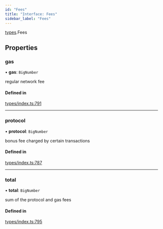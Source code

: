 ```yaml
---
id: "Fees"
title: "Interface: Fees"
sidebar_label: "Fees"
---
```


[types](../../../modules/Types/Types.md).Fees

## Properties

### gas

• **gas**: `BigNumber`

regular network fee

#### Defined in

[types/index.ts:791](https://github.com/PolymeshAssociation/polymesh-sdk/blob/372a67e5d/src/types/index.ts#L791)

___

### protocol

• **protocol**: `BigNumber`

bonus fee charged by certain transactions

#### Defined in

[types/index.ts:787](https://github.com/PolymeshAssociation/polymesh-sdk/blob/372a67e5d/src/types/index.ts#L787)

___

### total

• **total**: `BigNumber`

sum of the protocol and gas fees

#### Defined in

[types/index.ts:795](https://github.com/PolymeshAssociation/polymesh-sdk/blob/372a67e5d/src/types/index.ts#L795)
